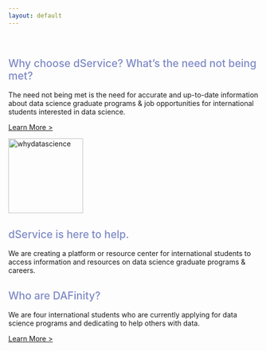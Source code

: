```yaml
---
layout: default
---
```




<!-- ### Welcome to dService! -->

<br>


<!-- ### <a href="{{ site.baseurl }}/whydatascience" style="color:#159957; text-decoration:underline"> Why Data Science? </a> -->

<!-- <p style="text-align: center; padding: 20px 0px 20px 0px;"> test inline css </p> -->
<!-- <p style="padding: 0px 0px 30px 0px;">Data science has become an essential tool for businesses and organizations to make data-driven decisions, optimize operations, and gain a competitive advantage.</p> -->



<!-- ### <a href="{{ site.baseurl }}/whychoosedservice" style="color:#159957; text-decoration:underline"> Why choose dService? </a> -->
<!-- <p style="padding: 0px 0px 30px 0px;">dService is an online tool, provided by DAFinity team to help international students personalize the ranking methodology of Data Science programs and gain comprehensive understanding of the Data Science field.</p> -->
<!-- 
<a href="{{ site.baseurl }}/whychoosedservice"><img src="https://user-images.githubusercontent.com/101531662/220003427-5d3d12a0-6000-4ba1-82e1-509752bc03c8.png" alt="whychoosedservice" width="450"></a> -->

<!-- ## Why choose dService? -->
<!-- <h2 style="font-weight:500;color:rgb(125, 137, 197)">Why choose dService?</h2> -->
<!-- ### What’s the need not being met? -->
<h2 style="font-weight:450;color:rgb(125, 137, 197)">Why choose dService? What’s the need not being met?</h2>

The need not being met is the need for accurate and up-to-date information about data science graduate programs & job opportunities for international students interested in data science.

<a href="{{ site.baseurl }}/whydatascience" style="text-decoration:underline"> Learn More > </a>

<a href="{{ site.baseurl }}/whydatascience"><img src="https://user-images.githubusercontent.com/101531662/220003376-a59fc32e-be7e-42ec-b8c7-f495e3057801.png" alt="whydatascience" width="150" ></a>

<!-- ### dService is here to help.  -->
<h2 style="font-weight:450;color:rgb(125, 137, 197)">dService is here to help.</h2>

We are creating a platform or resource center for international students to access information and resources on data science graduate programs & careers.

<!-- <a href="{{ site.baseurl }}/aboutus"><img src="https://user-images.githubusercontent.com/101531662/220003457-acab3ea2-47e1-4923-b1d7-964e07990e56.png" alt="whoaredafinity" width="150"></a> -->

<!-- ### <a href="{{ site.baseurl }}/aboutus" style="color:#159957; text-decoration:underline"> Who are DAFinity? </a> -->

<!-- ### Who are DAFinity? -->
<h2 style="font-weight:450;color:rgb(125, 137, 197)">Who are DAFinity?</h2>

<p>We are four international students who are currently applying for data science programs and dedicating to help others with data. </p>
<a href="{{ site.baseurl }}/aboutus" style="text-decoration:underline"> Learn More > </a>